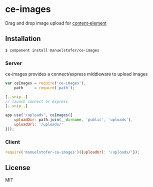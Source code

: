 # ce-images

Drag and drop image upload for [content-element](https://github.com/manuelstofer/content-element)

## Installation

```bash
$ component install manuelstofer/ce-images
```

### Server

ce-images provides a connect/express middleware to upload images

```Javascript
var ceImages = require('ce-images'),
    path     = require('path');

[..snip..]
// launch connect or express
[..snip..]

app.use('/uploads', ceImages({
    uploadDir: path.join(__dirname, 'public', 'uploads'),
    uploadUrl: '/uploads/'
}));
```


### Client

```Javascript
require('manuelstofer-ce-images')({uploadUrl: '/uploads/'});
```


## License

  MIT
